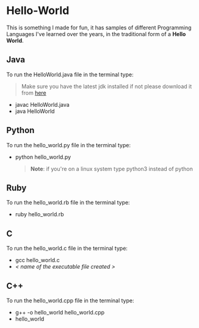 # Hello-World

This is something I made for fun, it has samples of different Programming Languages I've learned over the years, in the traditional form of a **Hello World**.

## Java

To run the HelloWorld.java file in the terminal type:

> Make sure you have the latest jdk installed if not please download it from [here](https://www.oracle.com/in/java/technologies/javase-downloads.html)

- javac HelloWorld.java
- java HelloWorld

## Python

To run the hello_world.py file in the terminal type:

- python hello_world.py
  > **Note**: if you're on a linux system type python3 instead of python

## Ruby

To run the hello_world.rb file in the terminal type:

- ruby hello_world.rb

## C

To run the hello_world.c file in the terminal type:

- gcc hello_world.c
- _< name of the executable file created >_

## C++

To run the hello_world.cpp file in the terminal type:

- g++ -o hello_world hello_world.cpp
- hello_world
